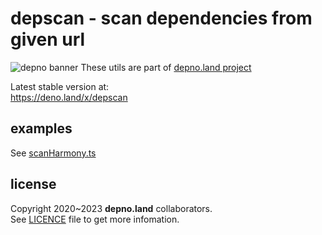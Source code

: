 # depscan - scan dependencies from given url
![depno banner](https://github.com/depnoland/depno.land/raw/main/docs/depno-banner.png)
These utils are part of [depno.land project](https://github.com/depnoland/depno.land)

Latest stable version at:\
https://deno.land/x/depscan

## examples
See [scanHarmony.ts](example/scanHarmony.ts)

## license
Copyright 2020~2023 **depno.land** collaborators.\
See [LICENCE](LICENSE) file to get more infomation.
